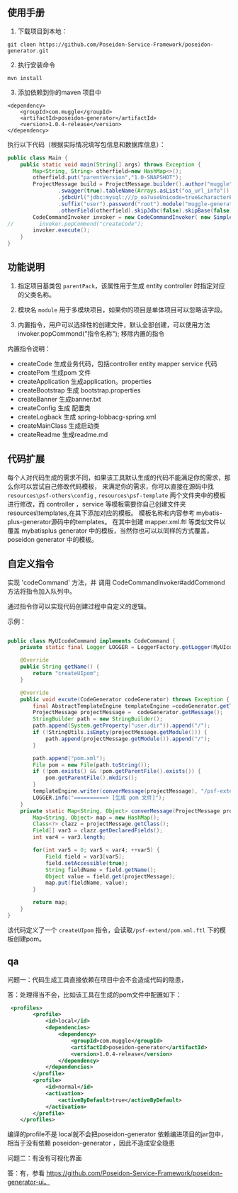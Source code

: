 ## 使用手册

1. 下载项目到本地：
```shell script
git cloen https://github.com/Poseidon-Service-Framework/poseidon-generator.git
```

2. 执行安装命令

```shell script
mvn install
```
3. 添加依赖到你的maven 项目中

```shell script
<dependency>
    <groupId>com.muggle</groupId>
    <artifactId>poseidon-generator</artifactId>
    <version>1.0.4-release</version>
</dependency>
```

执行以下代码（根据实际情况填写包信息和数据库信息）：

```java
public class Main {
    public static void main(String[] args) throws Exception {
        Map<String, String> otherfield=new HashMap<>();
        otherfield.put("parentVersion","1.0-SNAPSHOT");
        ProjectMessage build = ProjectMessage.builder().author("muggle").driver("com.mysql.jdbc.Driver").username("root")
                .swagger(true).tableName(Arrays.asList("oa_url_info")).parentPack("com.muggle.base")
                .jdbcUrl("jdbc:mysql:///p_oa?useUnicode=true&characterEncoding=utf8&serverTimezone=UTC")
                .suffix("user").password("root").module("muggle-generator").projectPackage("com.muggle")
                .otherField(otherfield).skipJdbc(false).skipBase(false).skipConfig(false).build();
        CodeCommandInvoker invoker = new CodeCommandInvoker( new SimpleCodeGenerator(build));
//        invoker.popCommond("createCode");
        invoker.execute();
    }
}
```
## 功能说明
1. 指定项目基类包 `parentPack`，该属性用于生成 entity controller 时指定对应的父类名称。

2. 模块名 `module` 用于多模块项目，如果你的项目是单体项目可以忽略该字段。

3. 内置指令，用户可以选择性的创建文件，默认全部创建，可以使用方法invoker.popCommond("指令名称"); 移除内置的指令

内置指令说明：

- createCode 生成业务代码，包括controller entity mapper service 代码
- createPom 生成pom 文件
- createApplication 生成application。properties
- createBootstrap 生成 bootstrap.properties
- createBanner 生成banner.txt
- createConfig 生成 配置类
- createLogback 生成 spring-lobbacg-spring.xml
- createMainClass 生成启动类
- createReadme 生成readme.md

## 代码扩展

每个人对代码生成的需求不同，如果该工具默认生成的代码不能满足你的需求，那么你可以尝试自己修改代码模板，
来满足你的需求，你可以直接在源码中找 `resources\psf-others\config` , `resources\psf-template` 
两个文件夹中的模板进行修改，而 controller ，service 等模板需要你自己创建文件夹 resources\templates,在其下添加对应的模板。
模板名称和内容参考 mybatis-plus-generator源码中的templates。
在其中创建 mapper.xml.ftl 等类似文件以覆盖 mybatisplus generator 中的模板，当然你也可以以同样的方式覆盖，poseidon generator 中的模板。

## 自定义指令

实现 'codeCommand' 方法，并 调用 CodeCommandInvoker#addCommond 方法将指令加入队列中。

通过指令你可以实现代码创建过程中自定义的逻辑。

示例：

```java

public class MyUIcodeCommand implements CodeCommand {
    private static final Logger LOGGER = LoggerFactory.getLogger(MyUIcodeCommand.class);

    @Override
    public String getName() {
        return "createUIpom";
    }

    @Override
    public void excute(CodeGenerator codeGenerator) throws Exception {
        final AbstractTemplateEngine templateEngine =codeGenerator.getTemplateEngine();
        ProjectMessage projectMessage =  codeGenerator.getMessage();
        StringBuilder path = new StringBuilder();
        path.append(System.getProperty("user.dir")).append("/");
        if (!StringUtils.isEmpty(projectMessage.getModule())) {
            path.append(projectMessage.getModule()).append("/");
        }

        path.append("pom.xml");
        File pom = new File(path.toString());
        if (!pom.exists() && !pom.getParentFile().exists()) {
            pom.getParentFile().mkdirs();
        }
        templateEngine.writer(converMessage(projectMessage), "/psf-extend/pom.xml.ftl", path.toString());
        LOGGER.info("==========> [生成 pom 文件]");
    }
    private static Map<String, Object> converMessage(ProjectMessage projectMessage) throws IllegalAccessException {
        Map<String, Object> map = new HashMap();
        Class<?> clazz = projectMessage.getClass();
        Field[] var3 = clazz.getDeclaredFields();
        int var4 = var3.length;

        for(int var5 = 0; var5 < var4; ++var5) {
            Field field = var3[var5];
            field.setAccessible(true);
            String fieldName = field.getName();
            Object value = field.get(projectMessage);
            map.put(fieldName, value);
        }

        return map;
    }
}
```

该代码定义了一个 `createUIpom` 指令，会读取`/psf-extend/pom.xml.ftl` 下的模板创建pom。

## qa
问题一：代码生成工具直接依赖在项目中会不会造成代码的隐患，

答：处理得当不会，比如该工具在生成的pom文件中配置如下：

```xml
 <profiles>
        <profile>
            <id>local</id>
            <dependencies>
                <dependency>
                    <groupId>com.muggle</groupId>
                    <artifactId>poseidon-generator</artifactId>
                    <version>1.0.4-release</version>
                </dependency>
            </dependencies>
        </profile>
        <profile>
            <id>normal</id>
            <activation>
                <activeByDefault>true</activeByDefault>
            </activation>
        </profile>
    </profiles>
```
编译的profile不是 local就不会把poseidon-generator 依赖编进项目的jar包中，相当于没有依赖 poseidon-generator ，因此不造成安全隐患

问题二：有没有可视化界面

答：有，参看 https://github.com/Poseidon-Service-Framework/poseidon-generator-ui。